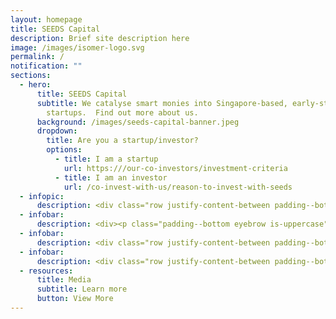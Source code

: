 ```yaml
---
layout: homepage
title: SEEDS Capital
description: Brief site description here
image: /images/isomer-logo.svg
permalink: /
notification: ""
sections:
  - hero:
      title: SEEDS Capital
      subtitle: We catalyse smart monies into Singapore-based, early-stage technology
        startups.  Find out more about us.
      background: /images/seeds-capital-banner.jpeg
      dropdown:
        title: Are you a startup/investor?
        options:
          - title: I am a startup
            url: https:///our-co-investors/investment-criteria
          - title: I am an investor
            url: /co-invest-with-us/reason-to-invest-with-seeds
  - infopic:
      description: <div class="row justify-content-between padding--bottom"><div class="col force-half has-text-left"><div><img src="https://d33wubrfki0l68.cloudfront.net/cb34bcc0511a91975d27aeddce2e86408d6cac28/e3469/images/quotation-symbol-png.png" width=100></div><small class="padding--bottom--xl">Lorem ipsum dolor sit amet, consectetur adipiscing elit. In vitae mauris eget velit iaculis tincidunt. Aliquam vulputate sapien a porta tempus. Suspendisse accumsan orci odio, in maximus turpis mattis non. Vestibulum vitae interdum enim. Aenean eget bibendum metus, nec ornare metus. Donec gravida, enim ac iaculis ullamcorper, arcu diam vestibulum mi, et vulputate erat dolor nec nisi. Aliquam a magna vehicula, dignissim arcu in, rutrum tellus. Sed molestie, lorem nec porta consectetur, arcu sem ultricies ex, non lacinia ex quam non libero. Ut dictum porta magna, eget dignissim erat ornare eget. Sed pharetra orci quis placerat laoreet. Sed in ornare tortor.</small><h2 class="has-text-secondary"><b>Marc A</b></h2><p class="padding--bottom eyebrow is-uppercase">General Partner</p></div><div class="col force-half padding"><img src="https://a16z.com/wp-content/uploads/2015/08/MarcAndreessen-400x400.jpg" alt="Image alt text"></div></div>
  - infobar:
      description: <div><p class="padding--bottom eyebrow is-uppercase">Our Impact</p><div class="row justify-content-between padding--bottom--xl"><div class="padding"><h1 class="padding"><b>>S$130M</b></h1><p>deployed over 2019 - 2021</p></div><div class="padding"><h1 class="padding">><b>350</b></h1><p>portfolio companies over 2019 - 2021</p></div><div class="padding"><h1 class="padding"><b>>40</b></h1><p>institutional investors over 2019 - 2021</p></div></div></div>
  - infobar:
      description: <div class="row justify-content-between padding--bottom"><div class="col force-half has-text-left"><p class="padding--bottom eyebrow is-uppercase">Our CO-INVESTORS</p><h1 class="has-text-secondary padding--bottom"><b>40 investors</b></h1><p>that we partner with</p></div><div class="col force-half padding"><img src="https://d33wubrfki0l68.cloudfront.net/e1b02eb10f23dbeeddcebff77ff546f8df6be30e/451f0/images/coinvestors.png" alt="Image alt text"></div></div>
  - infobar:
      description: <div class="row justify-content-between padding--bottom"><div class="col force-half has-text-left"><p class="padding--bottom eyebrow is-uppercase">Our PORTFOLIO</p><h1 class="has-text-secondary padding--bottom"><b>>350 companies</b></h1><p>we invested in</p></div><div class="col force-half padding"><img src="https://d33wubrfki0l68.cloudfront.net/ab79352a6acfe9a2ac9abba90ec4cddbe1802a11/a4351/images/successstories.png" alt="Image alt text"></div></div>
  - resources:
      title: Media
      subtitle: Learn more
      button: View More
---
```

